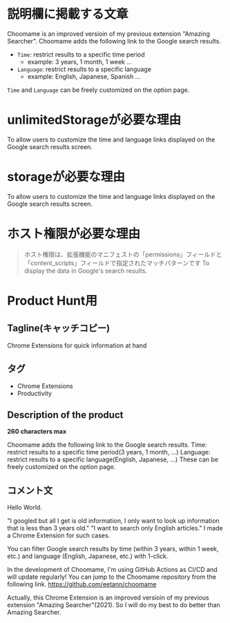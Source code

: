 # 説明欄に掲載する文章
Choomame is an improved versioin of my previous extension "Amazing Searcher".
Choomame adds the following link to the Google search results.

* `Time`: restrict results to a specific time period
  * example: 3 years, 1 month, 1 week ...
* `Language`: restrict results to a specific language
  * example: English, Japanese, Spanish ...

`Time` and `Language` can be freely customized on the option page.


# unlimitedStorageが必要な理由
To allow users to customize the time and language links displayed on the Google search results screen.


# storageが必要な理由
To allow users to customize the time and language links displayed on the Google search results screen.


# ホスト権限が必要な理由
> ホスト権限は、拡張機能のマニフェストの「permissions」フィールドと「content_scripts」フィールドで指定されたマッチパターンです
To display the data in Google's search results.


# Product Hunt用
## Tagline(キャッチコピー)
Chrome Extensions for quick information at hand


## タグ
- Chrome Extensions
- Productivity


## Description of the product
**260 characters max**

Choomame adds the following link to the Google search results.
Time: restrict results to a specific time period(3 years, 1 month, ...)
Language: restrict results to a specific language(English, Japanese, ...)
These can be freely customized on the option page.


## コメント文
Hello World.

"I googled but all I get is old information, I only want to look up information that is less than 3 years old."
"I want to search only English articles."
I made a Chrome Extension for such cases.

You can filter Google search results by time (within 3 years, within 1 week, etc.) and language (English, Japanese, etc.) with 1-click.

In the development of Choomame, I'm using GitHub Actions as CI/CD and will update regularly!
You can jump to the Choomame repository from the following link.
https://github.com/eetann/choomame

Actually, this Chrome Extension is an improved versioin of my previous extension "Amazing Searcher"(2021).
So I will do my best to do better than Amazing Searcher.
